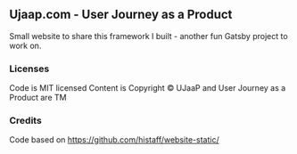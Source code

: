 ## Ujaap.com - User Journey as a Product

Small website to share this framework I built - another fun Gatsby project to work on.

### Licenses
Code is MIT licensed
Content is Copyright ©
UJaaP and User Journey as a Product are TM

### Credits
Code based on https://github.com/histaff/website-static/
